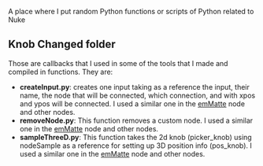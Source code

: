 A place where I put random Python functions or scripts of Python related to Nuke

## Knob Changed folder
Those are callbacks that I used in some of the tools that I made and compiled in functions. They are:
* **createInput.py**: creates one input taking as a reference the input, their name, the node that will be connected, which connection, and with xpos and ypos will be connected. I used a similar one in the [emMatte](https://github.com/emateofabregas/emMatte) node and other nodes.
* **removeNode.py**: This function removes a custom node. I used a similar one in the [emMatte](https://github.com/emateofabregas/emMatte) node and other nodes.
* **sampleThreeD.py**: This function takes the 2d knob (picker_knob) using nodeSample as a reference for setting up 3D position info (pos_knob). I used a similar one in the [emMatte](https://github.com/emateofabregas/emMatte) node and other nodes.
